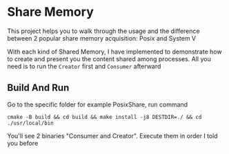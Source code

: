 # Share Memory
This project helps you to walk through the usage and the difference between 2 popular share memory acquisition: Posix and System V

With each kind of Shared Memory, I have implemented to demonstrate how to create and present you the content shared among processes. All you need is to run the `Creator` first and `Consumer` afterward

## Build And Run
Go to the specific folder for example PosixShare, run command
```
cmake -B build && cd build && make install -j8 DESTDIR=./ && cd ./usr/local/bin
```
You'll see 2 binaries "Consumer and Creator". Execute them in order I told you before


